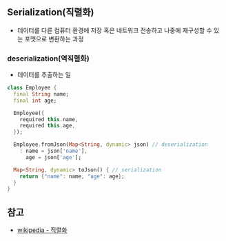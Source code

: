 ## Serialization(직렬화)
- 데이터를 다른 컴퓨터 환경에 저장 혹은 네트워크 전송하고 나중에 재구성할 수 있는 포맷으로 변환하는 과정

### deserialization(역직렬화)
- 데이터를 추출하는 일

```dart
class Employee {
  final String name;
  final int age;

  Employee({
    required this.name,
    required this.age,
  });

  Employee.fromJson(Map<String, dynamic> json) // deserialization
    : name = json['name'],
      age = json['age'];

  Map<String, dynamic> toJson() { // serialization
    return {"name": name, "age": age};
  }
}
```


## 참고
- [wikipedia - 직렬화](https://ko.wikipedia.org/wiki/%EC%A7%81%EB%A0%AC%ED%99%94)